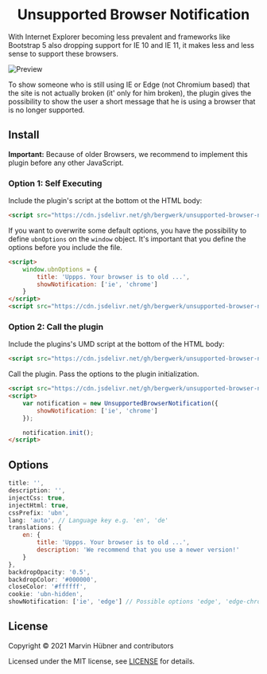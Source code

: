 <div align="center">
<h1>Unsupported Browser Notification</h1>
</div>

With Internet Explorer becoming less prevalent and frameworks like Bootstrap 5 also dropping support for IE 10 and IE 11, it makes less and less sense to support these browsers.

![Preview](https://user-images.githubusercontent.com/13386633/105519014-3d3d0580-5cd9-11eb-980a-d324c0eaaec1.png)

To show someone who is still using IE or Edge (not Chromium based) that the site is not actually broken (it' only for him broken), the plugin gives the possibility to show the user a short message that he is using a browser that is no longer supported.

## Install

**Important:** Because of older Browsers, we recommend to implement this plugin before any other JavaScript.

### Option 1: Self Executing

Include the plugin's script at the bottom ot the HTML body: 

```html
<script src="https://cdn.jsdelivr.net/gh/bergwerk/unsupported-browser-notification@1.0.0-alpha.0/dist/notification.js"></script>
```

If you want to overwrite some default options, you have the possibility to define `ubnOptions` on the `window` object.
It's important that you define the options before you include the file.

```html
<script>
    window.ubnOptions = {
        title: 'Uppps. Your browser is to old ...',
        showNotification: ['ie', 'chrome']
    }
</script>
<script src="https://cdn.jsdelivr.net/gh/bergwerk/unsupported-browser-notification@1.0.0-alpha.0/dist/notification.js"></script>
```

### Option 2: Call the plugin

Include the plugins's UMD script at the bottom of the HTML body:
```html
<script src="https://cdn.jsdelivr.net/gh/bergwerk/unsupported-browser-notification@1.0.0-alpha.0/dist/notification.umd.js"></script>
```

Call the plugin. Pass the options to the plugin initialization.
```html
<script src="https://cdn.jsdelivr.net/gh/bergwerk/unsupported-browser-notification@1.0.0-alpha.0/dist/notification.umd.js"></script>
<script>
    var notification = new UnsupportedBrowserNotification({
        showNotification: ['ie', 'chrome']
    });

    notification.init();
</script>
```

## Options

```js
title: '',
description: '',
injectCss: true,
injectHtml: true,
cssPrefix: 'ubn',
lang: 'auto', // Language key e.g. 'en', 'de'
translations: {
    en: {
        title: 'Uppps. Your browser is to old ...',
        description: 'We recommend that you use a newer version!'
    }
},
backdropOpacity: '0.5',
backdropColor: '#000000',
closeColor: '#ffffff',
cookie: 'ubn-hidden',
showNotification: ['ie', 'edge'] // Possible options 'edge', 'edge-chromium', 'opera', 'chrome', 'ie', 'firefox', 'safari'
```

## License

Copyright © 2021 Marvin Hübner and contributors

Licensed under the MIT license, see [LICENSE](LICENSE) for details.
